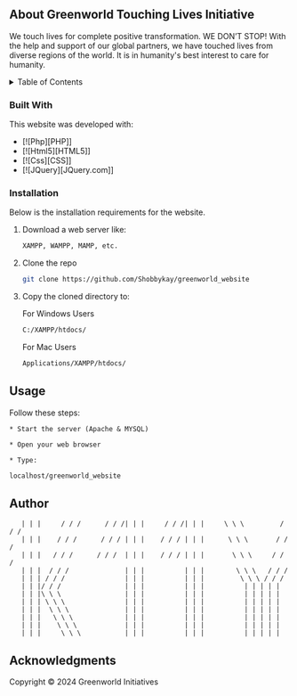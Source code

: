 <!-- ABOUT THE GREENWORLD -->
## About Greenworld Touching Lives Initiative 

We touch lives for complete positive transformation. WE DON’T STOP! With the help and support of our global partners, we have touched lives from diverse regions of the world. It is in humanity's best interest to care for humanity. 

<!-- TABLE OF CONTENTS -->
<details>
  <summary>Table of Contents</summary>
  <ol>
    <li><a href="#">About Greenworld</a></li>
    <li><a href="#">Built With</a></li>
    <li><a href="#contributing">Installation</a></li>
    <li><a href="#license">Usage</a></li>
    <li><a href="#contact">Author</a></li>
  </ol>
</details>


### Built With

This website was developed with:

* [![Php][PHP]]
* [![Html5][HTML5]]
* [![Css][CSS]]
* [![JQuery][JQuery.com]]



### Installation

Below is the installation requirements for the website.

1. Download a web server like:
   ```sh
   XAMPP, WAMPP, MAMP, etc.
   ```

2. Clone the repo
   ```sh
   git clone https://github.com/Shobbykay/greenworld_website
   ```

3. Copy the cloned directory to:

   For Windows Users
   ```sh
   C:/XAMPP/htdocs/
   ```

   For Mac Users
   ```sh
   Applications/XAMPP/htdocs/
   ```



## Usage

Follow these steps:

    * Start the server (Apache & MYSQL)

    * Open your web browser

    * Type:

```sh
localhost/greenworld_website
```



## Author

       | | |     / / /      / / /| | |     / / /| | |     \ \ \         / / /
       | | |    / / /      / / / | | |    / / / | | |      \ \ \       / / /
       | | |   / / /      / / /  | | |    / / / | | |       \ \ \     / / /
       | | |  / / /              | | |          | | |        \ \ \   / / /
       | | | / / /               | | |          | | |         \ \ \ / / /
       | | |/ / /                | | |          | | |          | | | | |   
       | | |\ \ \                | | |          | | |          | | | | |
       | | | \ \ \               | | |          | | |          | | | | |
       | | |  \ \ \              | | |          | | |          | | | | |
       | | |   \ \ \             | | |          | | |          | | | | |
       | | |    \ \ \            | | |          | | |          | | | | |
       | | |     \ \ \           | | |          | | |          | | | | |




## Acknowledgments

Copyright &copy; 2024 Greenworld Initiatives